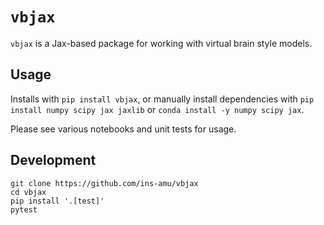 # `vbjax`

`vbjax` is a Jax-based package for working with virtual brain style models.

## Usage

Installs with `pip install vbjax`, or manually install dependencies with
`pip install numpy scipy jax jaxlib` or `conda install -y numpy scipy jax`.

Please see various notebooks and unit tests for usage.

## Development

```
git clone https://github.com/ins-amu/vbjax
cd vbjax
pip install '.[test]'
pytest
```
